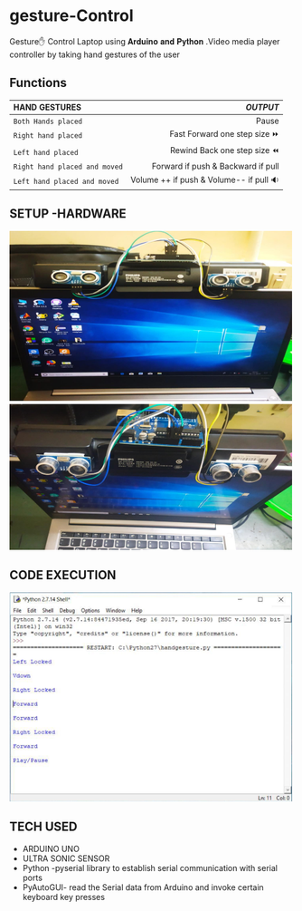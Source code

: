 # gesture-Control
Gesture✋ Control Laptop using 𝐀𝐫𝐝𝐮𝐢𝐧𝐨 𝐚𝐧𝐝 𝐏𝐲𝐭𝐡𝐨𝐧 .Video media player controller by taking hand gestures of the user

## Functions 


|  **HAND GESTURES** | ***OUTPUT***|
| :---             |              ---: |
|`Both Hands placed`  | Pause            |  
|`Right hand placed`  |Fast Forward one step size ⏩ |
|`Left hand placed`   |Rewind Back one step size ⏪ |
|`Right hand placed and moved`  |Forward if push & Backward if pull     |
|`Left hand placed and moved`  | Volume ++ if push & Volume-- if pull  🔉   |

## SETUP -HARDWARE 
<img src="./HARDWARE _setup1.png" width="500">    


<img src="./HARDWARE _setup2.png" width="500">

## CODE EXECUTION
<img src ="./CODE_execution1.png" width="500">


## TECH USED 
* ARDUINO UNO
* ULTRA SONIC SENSOR
* Python -pyserial library to establish serial communication with serial ports
* PyAutoGUI- read the Serial data from Arduino and invoke certain keyboard key presses

